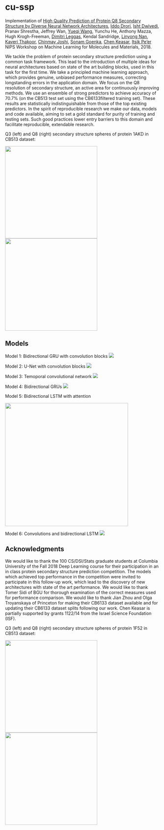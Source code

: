 # cu-ssp

Implementation of [High Quality Prediction of Protein Q8 Secondary Structure by Diverse Neural Network Architectures](https://arxiv.org/abs/1811.07143),
[Iddo Drori](https://www.cs.columbia.edu/~idrori), [Isht Dwivedi](http://www.ishtdwivedi.in), Pranav Shrestha, Jeffrey Wan, [Yueqi Wang](https://github.com/yueqiw), Yunchu He, Anthony Mazza, Hugh Krogh-Freeman, [Dimitri Leggas](https://www.college.columbia.edu/node/11468), Kendal Sandridge, [Linyong Nan](https://github.com/linyongnan), [Kaveri Thakoor](http://www.seismolab.caltech.edu/thakoor_k.html), [Chinmay Joshi](https://github.com/Chinmay41018), [Sonam Goenka](https://github.com/sonamg1), [Chen Keasar](https://www.cs.bgu.ac.il/~keasar), [Itsik Pe’er](http://www.cs.columbia.edu/~itsik)
NIPS Workshop on Machine Learning for Molecules and Materials, 2018.

We tackle the problem of protein secondary structure prediction using a common task framework. This lead to the introduction of multiple ideas for neural architectures based on state of the art building blocks, used in this task for the first time. We take a principled machine learning approach, which provides genuine, unbiased performance measures, correcting longstanding errors in the application domain. We focus on the Q8 resolution of secondary structure, an active area for continuously improving methods. We use an ensemble of strong predictors to achieve accuracy of 70.7% (on the CB513 test set using the CB6133filtered training set). These results are statistically indistinguishable from those of the top existing predictors. In the spirit of reproducible research we make our data, models and code available, aiming to set a gold standard for purity of training and testing sets. Such good practices lower entry barriers to this domain and facilitate reproducible, extendable research.

Q3 (left) and Q8 (right) secondary structure spheres of protein 1AKD in CB513 dataset:

<img src="https://github.com/idrori/cu-ssp/blob/master/paper/figures/1akd_q3.png" height=300><img src="https://github.com/idrori/cu-ssp/blob/master/paper/figures/1akd_q8.png" height=300>


Models
------

Model 1: Bidirectional GRU with convolution blocks
<img src="https://github.com/idrori/cu-ssp/blob/master/paper/figures/model1.png">

Model 2: U-Net with convolution blocks
<img src="https://github.com/idrori/cu-ssp/blob/master/paper/figures/model2.png">

Model 3: Temoporal convolutional network
<img src="https://github.com/idrori/cu-ssp/blob/master/paper/figures/model3.png">

Model 4: Bidirectional GRUs
<img src="https://github.com/idrori/cu-ssp/blob/master/paper/figures/model4.png">

Model 5: Bidirectional LSTM with attention

<img src="https://github.com/idrori/cu-ssp/blob/master/paper/figures/model5.png" height=400>

Model 6: Convolutions and bidirectional LSTM
<img src="https://github.com/idrori/cu-ssp/blob/master/paper/figures/model6.png">


Acknowledgments
---------------
We would like to thank the 100 CS/DSI/Stats graduate students at Columbia University of the Fall 2018 Deep Learning course for their participation in an in class protein secondary structure prediction competition. The models which achieved top performance in the competition were invited to participate in this follow-up work, which lead to the discovery of new architectures with state of the art performance. We would like to thank Tomer Sidi of BGU for thorough examination of the correct measures used for performance comparison. We would like to thank Jian Zhou and Olga Troyanskaya of Princeton for making their CB6133 dataset available and for updating their CB6133 dataset splits following our work. Chen Keasar is partially supported by grants 1122/14 from the Israel Science Foundation (ISF).

Q3 (left) and Q8 (right) secondary structure spheres of protein 1F52 in CB513 dataset:

<img src="https://github.com/idrori/cu-ssp/blob/master/paper/figures/1f52_q3_spheres.png" height=300><img src="https://github.com/idrori/cu-ssp/blob/master/paper/figures/1f52_q8_spheres.png" height=300>
